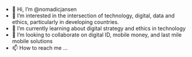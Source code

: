 - 👋 Hi, I’m @nomadicjansen
- 👀 I’m interested in the intersection of technology, digital, data and ethics, particularly in developing countries.
- 🌱 I’m currently learning about digital strategy and ethics in technology
- 💞️ I’m looking to collaborate on digital ID, mobile money, and last mile mobile solutions
- 📫 How to reach me ...

<!---
nomadicjansen/nomadicjansen is a ✨ special ✨ repository because its `README.md` (this file) appears on your GitHub profile.
You can click the Preview link to take a look at your changes.
--->
